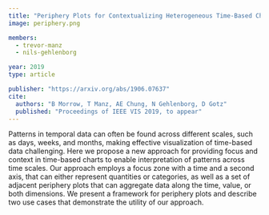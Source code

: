 ```yaml
---
title: "Periphery Plots for Contextualizing Heterogeneous Time-Based Charts"
image: periphery.png

members:
  - trevor-manz
  - nils-gehlenborg

year: 2019
type: article

publisher: "https://arxiv.org/abs/1906.07637"
cite:
  authors: "B Morrow, T Manz, AE Chung, N Gehlenborg, D Gotz"
  published: "Proceedings of IEEE VIS 2019, to appear"
---
```

Patterns in temporal data can often be found across different scales, such as days, weeks, and months, making effective visualization of time-based data challenging. Here we propose a new approach for providing focus and context in time-based charts to enable interpretation of patterns across time scales. Our approach employs a focus zone with a time and a second axis, that can either represent quantities or categories, as well as a set of adjacent periphery plots that can aggregate data along the time, value, or both dimensions. We present a framework for periphery plots and describe two use cases that demonstrate the utility of our approach.
